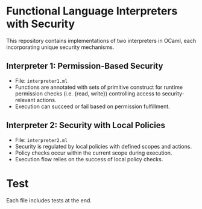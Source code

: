 # Functional Language Interpreters with Security

This repository contains implementations of two interpreters in OCaml, each incorporating unique security mechanisms.

## Interpreter 1: Permission-Based Security 
- File: `interpreter1.ml`
- Functions are annotated with sets of primitive construct for runtime permission checks (i.e. {read, write}) controlling access to security-relevant actions.
- Execution can succeed or fail based on permission fulfillment.

## Interpreter 2: Security with Local Policies
- File: `interpreter2.ml` 
- Security is regulated by local policies with defined scopes and actions.
- Policy checks occur within the current scope during execution.
- Execution flow relies on the success of local policy checks.

# Test
Each file includes tests at the end.

